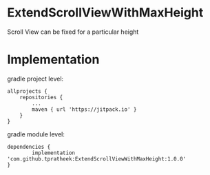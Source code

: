 # ExtendScrollViewWithMaxHeight

Scroll View can be fixed for a particular height

# Implementation

gradle project level:

	allprojects {
		repositories {
			...
			maven { url 'https://jitpack.io' }
		}
	}
  
gradle module level: 

	dependencies {
	        implementation 'com.github.tpratheek:ExtendScrollViewWithMaxHeight:1.0.0'
	}
